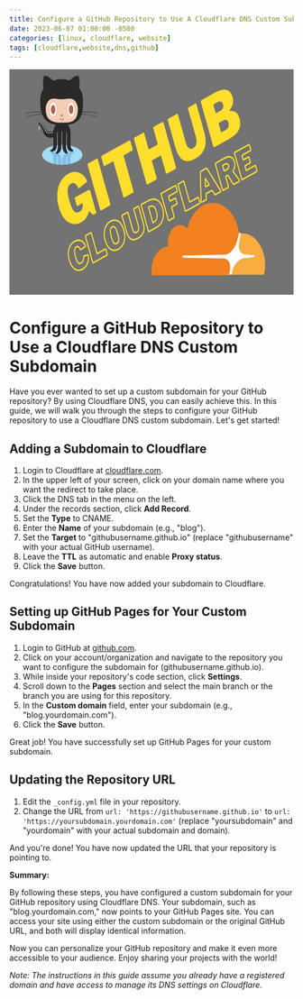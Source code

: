 ```yaml
---
title: Configure a GitHub Repository to Use A Cloudflare DNS Custom Subdomain
date: 2023-06-07 01:00:00 -0500
categories: [linux, cloudflare, website]
tags: [cloudflare,website,dns,github]
---
```



<img src="/assets/img/posts/github_cloudflare_dns/github_cloudflare_dns.jpg" alt="Configure a GitHub Repository to Use A Cloudflare DNS Custom Subdomain" style="height:400px; width:600px;" />


# Configure a GitHub Repository to Use a Cloudflare DNS Custom Subdomain

Have you ever wanted to set up a custom subdomain for your GitHub repository? By using Cloudflare DNS, you can easily achieve this. In this guide, we will walk you through the steps to configure your GitHub repository to use a Cloudflare DNS custom subdomain. Let's get started!

## Adding a Subdomain to Cloudflare

1. Login to Cloudflare at [cloudflare.com](https://www.cloudflare.com).
2. In the upper left of your screen, click on your domain name where you want the redirect to take place.
3. Click the DNS tab in the menu on the left.
4. Under the records section, click **Add Record**.
5. Set the **Type** to CNAME.
6. Enter the **Name** of your subdomain (e.g., "blog").
7. Set the **Target** to "githubusername.github.io" (replace "githubusername" with your actual GitHub username).
8. Leave the **TTL** as automatic and enable **Proxy status**.
9. Click the **Save** button.

Congratulations! You have now added your subdomain to Cloudflare.

## Setting up GitHub Pages for Your Custom Subdomain

1. Login to GitHub at [github.com](https://github.com).
2. Click on your account/organization and navigate to the repository you want to configure the subdomain for (githubusername.github.io).
3. While inside your repository's code section, click **Settings**.
4. Scroll down to the **Pages** section and select the main branch or the branch you are using for this repository.
5. In the **Custom domain** field, enter your subdomain (e.g., "blog.yourdomain.com").
6. Click the **Save** button.

Great job! You have successfully set up GitHub Pages for your custom subdomain.

## Updating the Repository URL

1. Edit the `_config.yml` file in your repository.
2. Change the URL from `url: 'https://githubusername.github.io'` to `url: 'https://yoursubdomain.yourdomain.com'` (replace "yoursubdomain" and "yourdomain" with your actual subdomain and domain).

And you're done! You have now updated the URL that your repository is pointing to.

**Summary:**

By following these steps, you have configured a custom subdomain for your GitHub repository using Cloudflare DNS. Your subdomain, such as "blog.yourdomain.com," now points to your GitHub Pages site. You can access your site using either the custom subdomain or the original GitHub URL, and both will display identical information.

Now you can personalize your GitHub repository and make it even more accessible to your audience. Enjoy sharing your projects with the world!

*Note: The instructions in this guide assume you already have a registered domain and have access to manage its DNS settings on Cloudflare.*


